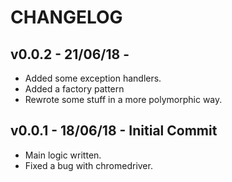 # CHANGELOG

## v0.0.2 - 21/06/18 -

* Added some exception handlers.
* Added a factory pattern
* Rewrote some stuff in a more polymorphic way. 

## v0.0.1 - 18/06/18 - Initial Commit

* Main logic written.
* Fixed a bug with chromedriver.